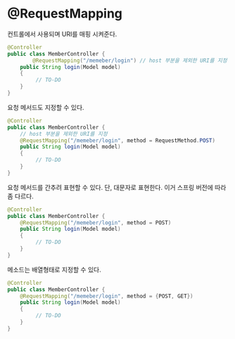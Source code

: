 # @RequestMapping

컨트롤에서 사용되며 URI를 매핑 시켜준다. 

~~~java
@Controller
public class MemberController {
		@RequestMapping("/memeber/login") // host 부분을 제외한 URI를 지정
  	public String login(Model model)
    {
    	 // TO-DO  
    }
}
~~~

요청 메서드도 지정할 수 있다.

~~~java
@Controller
public class MemberController {
    // host 부분을 제외한 URI를 지정
    @RequestMapping("/memeber/login", method = RequestMethod.POST)
    public String login(Model model)
    {
         // TO-DO  
    }
}
~~~

요청 메서드를 간추려 표현할 수 있다. 단, 대문자로 표현한다. 이거 스프링 버전에 따라 좀 다르다. 

~~~java
@Controller
public class MemberController {
    @RequestMapping("/memeber/login", method = POST) 
    public String login(Model model)
    {
         // TO-DO  
    }
}
~~~

메소드는 배열형태로 지정할 수 있다. 

~~~java
@Controller
public class MemberController {
    @RequestMapping("/memeber/login", method = {POST, GET}) 
    public String login(Model model)
    {
         // TO-DO  
    }
}
~~~

